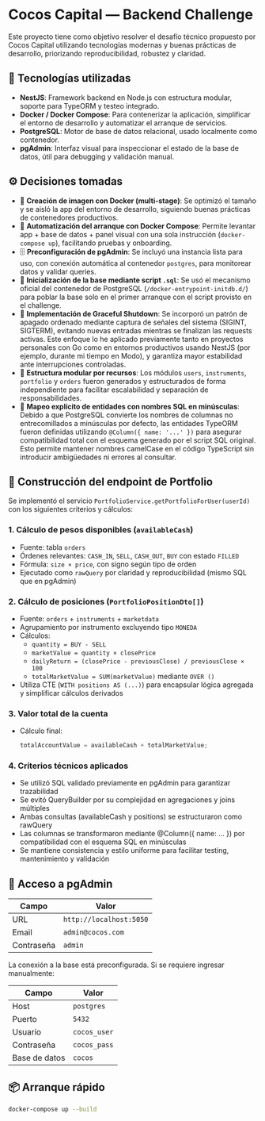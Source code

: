 # Cocos Capital — Backend Challenge

Este proyecto tiene como objetivo resolver el desafío técnico propuesto por Cocos Capital utilizando tecnologías modernas y buenas prácticas de desarrollo, priorizando reproducibilidad, robustez y claridad.

## 🚀 Tecnologías utilizadas

- **NestJS**: Framework backend en Node.js con estructura modular, soporte para TypeORM y testeo integrado.
- **Docker / Docker Compose**: Para contenerizar la aplicación, simplificar el entorno de desarrollo y automatizar el arranque de servicios.
- **PostgreSQL**: Motor de base de datos relacional, usado localmente como contenedor.
- **pgAdmin**: Interfaz visual para inspeccionar el estado de la base de datos, útil para debugging y validación manual.

## ⚙️ Decisiones tomadas

- 🔧 **Creación de imagen con Docker (multi-stage)**: Se optimizó el tamaño y se aisló la app del entorno de desarrollo, siguiendo buenas prácticas de contenedores productivos.
- 🔁 **Automatización del arranque con Docker Compose**: Permite levantar app + base de datos + panel visual con una sola instrucción (`docker-compose up`), facilitando pruebas y onboarding.
- 🗄️ **Preconfiguración de pgAdmin**: Se incluyó una instancia lista para uso, con conexión automática al contenedor `postgres`, para monitorear datos y validar queries.
- 🧱 **Inicialización de la base mediante script `.sql`**: Se usó el mecanismo oficial del contenedor de PostgreSQL (`/docker-entrypoint-initdb.d/`) para poblar la base solo en el primer arranque con el script provisto en el challenge.
- 🧘 **Implementación de Graceful Shutdown**: Se incorporó un patrón de apagado ordenado mediante captura de señales del sistema (SIGINT, SIGTERM), evitando nuevas entradas mientras se finalizan las requests activas. Este enfoque lo he aplicado previamente tanto en proyectos personales con Go como en entornos productivos usando NestJS (por ejemplo, durante mi tiempo en Modo), y garantiza mayor estabilidad ante interrupciones controladas.
- 📂 **Estructura modular por recursos**: Los módulos `users`, `instruments`, `portfolio` y `orders` fueron generados y estructurados de forma independiente para facilitar escalabilidad y separación de responsabilidades.
- 📝 **Mapeo explícito de entidades con nombres SQL en minúsculas**: Debido a que PostgreSQL convierte los nombres de columnas no entrecomillados a minúsculas por defecto, las entidades TypeORM fueron definidas utilizando `@Column({ name: '...' })` para asegurar compatibilidad total con el esquema generado por el script SQL original. Esto permite mantener nombres camelCase en el código TypeScript sin introducir ambigüedades ni errores al consultar.

## 🧮 Construcción del endpoint de Portfolio

Se implementó el servicio `PortfolioService.getPortfolioForUser(userId)` con los siguientes criterios y cálculos:

### 1. Cálculo de pesos disponibles (`availableCash`)

- Fuente: tabla `orders`
- Órdenes relevantes: `CASH_IN`, `SELL`, `CASH_OUT`, `BUY` con estado `FILLED`
- Fórmula: `size × price`, con signo según tipo de orden
- Ejecutado como `rawQuery` por claridad y reproducibilidad (mismo SQL que en pgAdmin)

### 2. Cálculo de posiciones (`PortfolioPositionDto[]`)

- Fuente: `orders` + `instruments` + `marketdata`
- Agrupamiento por instrumento excluyendo tipo `MONEDA`
- Cálculos:
  - `quantity = BUY - SELL`
  - `marketValue = quantity × closePrice`
  - `dailyReturn = (closePrice - previousClose) / previousClose × 100`
  - `totalMarketValue = SUM(marketValue)` mediante `OVER ()`
- Utiliza CTE (`WITH positions AS (...)`) para encapsular lógica agregada y simplificar cálculos derivados

### 3. Valor total de la cuenta

- Cálculo final:
  ```ts
  totalAccountValue = availableCash + totalMarketValue;
  ```

### 4. Criterios técnicos aplicados

- Se utilizó SQL validado previamente en pgAdmin para garantizar trazabilidad
- Se evitó QueryBuilder por su complejidad en agregaciones y joins múltiples
- Ambas consultas (availableCash y positions) se estructuraron como rawQuery
- Las columnas se transformaron mediante @Column({ name: ... }) por compatibilidad con el esquema SQL en minúsculas
- Se mantiene consistencia y estilo uniforme para facilitar testing, mantenimiento y validación

## 🔐 Acceso a pgAdmin

| Campo      | Valor                   |
| ---------- | ----------------------- |
| URL        | `http://localhost:5050` |
| Email      | `admin@cocos.com`       |
| Contraseña | `admin`                 |

La conexión a la base está preconfigurada. Si se requiere ingresar manualmente:

| Campo         | Valor        |
| ------------- | ------------ |
| Host          | `postgres`   |
| Puerto        | `5432`       |
| Usuario       | `cocos_user` |
| Contraseña    | `cocos_pass` |
| Base de datos | `cocos`      |

## 📦 Arranque rápido

```bash
docker-compose up --build
```
